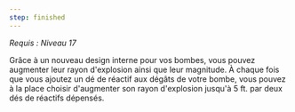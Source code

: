 ```yaml
---
step: finished
---
```

*Requis : Niveau 17*

Grâce à un nouveau design interne pour vos bombes, vous pouvez augmenter leur rayon d'explosion ainsi que leur magnitude. À chaque fois que vous ajoutez un dé de réactif aux dégâts de votre bombe, vous pouvez à la place choisir d'augmenter son rayon d'explosion jusqu'à 5 ft. par deux dés de réactifs dépensés.